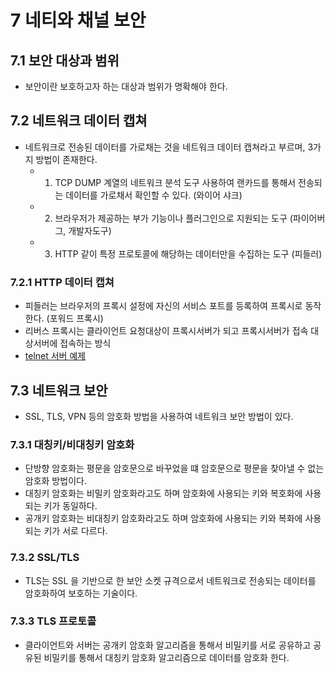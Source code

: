 # 7 네티와 채널 보안 

## 7.1 보안 대상과 범위 
- 보안이란 보호하고자 하는 대상과 범위가 명확해야 한다. 

## 7.2 네트워크 데이터 캡쳐 
- 네트워크로 전송된 데이터를 가로채는 것을 네트워크 데이터 캡쳐라고 부르며, 3가지 방법이 존재한다. 
  - 1. TCP DUMP 계열의 네트워크 분석 도구 사용하여 랜카드를 통해서 전송되는 데이터를 가로채서 확인할 수 있다. (와이어 샤크) 
  - 2. 브라우저가 제공하는 부가 기능이나 플러그인으로 지원되는 도구 (파이어버그, 개발자도구)
  - 3. HTTP 같이 특정 프로토콜에 해당하는 데이터만을 수집하는 도구 (피들러)

### 7.2.1 HTTP 데이터 캡쳐
- 피들러는 브라우저의 프록시 설정에 자신의 서비스 포트를 등록하여 프록시로 동작한다. (포워드 프록시)
- 리버스 프록시는 클라이언트 요청대상이 프록시서버가 되고 프록시서버가 접속 대상서버에 접속하는 방식
- [telnet 서버 예제](telnet)

## 7.3 네트워크 보안 
- SSL, TLS, VPN 등의 암호화 방법을 사용하여 네트워크 보안 방법이 있다. 

### 7.3.1 대칭키/비대칭키 암호화 
- 단방향 암호화는 평문을 암호문으로 바꾸었을 떄 암호문으로 평문을 찾아낼 수 없는 암호화 방법이다.
- 대칭키 암호화는 비밀키 암호화라고도 하며 암호화에 사용되는 키와 복호화에 사용되는 키가 동일하다. 
- 공개키 암호화는 비대칭키 암호화라고도 하며 암호화에 사용되는 키와 복화에 사용되는 키가 서로 다르다.

### 7.3.2 SSL/TLS 
- TLS는 SSL 을 기반으로 한 보안 소켓 규격으로서 네트워크로 전송되는 데이터를 암호화하여 보호하는 기술이다.

### 7.3.3 TLS 프로토콜 
- 클라이언트와 서버는 공개키 암호화 알고리즘을 통해서 비밀키를 서로 공유하고 공유된 비밀키를 통해서 대칭키 암호화 알고리즘으로 데이터를 암호화 한다. 

